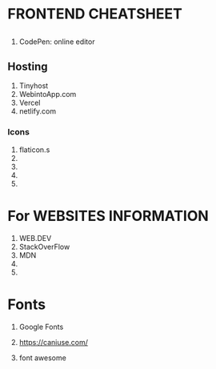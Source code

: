 <!-- @format -->

# FRONTEND CHEATSHEET

##

1. CodePen: online editor

## Hosting

1. Tinyhost
2. WebintoApp.com
3. Vercel
4. netlify.com

### Icons

1. flaticon.s
2.
3.
4.
5.

# For WEBSITES INFORMATION

1. WEB.DEV
2. StackOverFlow
3. MDN
4.
5.

# Fonts

1. Google Fonts

1. https://caniuse.com/
1. font awesome


